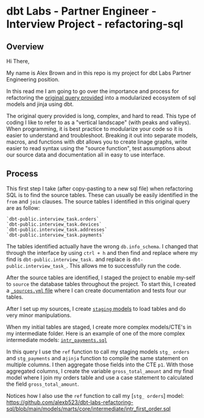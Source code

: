 # dbt Labs - Partner Engineer - Interview Project - refactoring-sql

## Overview

Hi There,

My name is Alex Brown and in this repo is my project for dbt Labs Partner Engineering position.

In this read me I am going to go over the importance and process for refactoring the [original query provided]( https://github.com/alexb523/dbt-labs-refactoring-sql/blob/main/models/_archive/orginal_query.sql) into a modularized ecosystem of sql models and jinja using dbt.

The original query provided is long, complex, and hard to read. This type of coding I like to refer to as a "vertical landscape" (with peaks and valleys). When programming, it is best practice to modularize your code so it is easier to understand and troubleshoot. Breaking it out into separate models, macros, and functions with dbt allows you to create linage graphs, write easier to read syntax using the "source function", test assumptions about our source data and documentation all in easy to use interface.

 ## Process

This first step I take (after copy-pasting to a new sql file) when refactoring SQL is to find the source tables. These can usually be easily identified in the `from` and `join` clauses. The source tables I identified in this original query are as follow:

```
`dbt-public.interview_task.orders`
`dbt-public.interview_task.devices`
`dbt-public.interview_task.addresses`
`dbt-public.interview_task.payments`
```

The tables identified actually have the wrong `db.info_schema`. I changed that through the interface by using `ctrl + h` and then find and replace where my find is `dbt-public.interview_task.` and replace is `dbt-public.interview_task_`. This allows me to successfully run the code.

After the source tables are identified, I staged the project to enable my-self to `source` the database tables throughout the project. To start this, I created a [`_sources.yml` file](https://github.com/alexb523/dbt-labs-refactoring-sql/blob/main/models/staging/_sources.yml) where I can create documentation and tests four our tables.

After I set up my sources, I create [`staging` models](https://github.com/alexb523/dbt-labs-refactoring-sql/tree/main/models/staging) to load tables and do very minor manipulations.

When my initial tables are staged, I create more complex models/CTE's in my intermediate folder. Here is an example of one of the more complex intermediate models: [`intr_payments.sql`](https://github.com/alexb523/dbt-labs-refactoring-sql/blob/main/models/marts/core/intermediate/intr_payments.sql)

In this query I use the `ref` function to call my staging models `stg_ orders` and `stg_payments` and a`jinja` function to compile the same statement on multiple columns. I then aggregate those fields into the CTE `p1`. With those aggregated columns, I create the variable `gross_total_amount` and my final model where I join my orders table and use a case statement to calculated the field `gross_total_amount`.

Notices how I also use the `ref` function to call my [`stg_ orders`] model: https://github.com/alexb523/dbt-labs-refactoring-sql/blob/main/models/marts/core/intermediate/intr_first_order.sql
